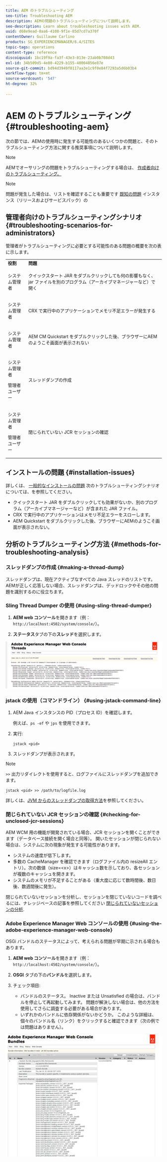 ```yaml
---
title: AEM のトラブルシューティング
seo-title: Troubleshooting AEM
description: AEMの問題のトラブルシューティングについて説明します。
seo-description: Learn about troubleshooting issues with AEM.
uuid: d68e9ead-8aa6-4108-9f1e-85d7cd7a370f
contentOwner: Guillaume Carlino
products: SG_EXPERIENCEMANAGER/6.4/SITES
topic-tags: operations
content-type: reference
discoiquuid: 1bc19f9a-fa3f-43e3-813e-23ab0b708d43
exl-id: 34b509d5-4e80-4229-b155-40004856e87e
source-git-commit: bd94d3949f0117aa3e1c9f0e84f7293a5d6b03b4
workflow-type: tm+mt
source-wordcount: '547'
ht-degree: 32%

---
```


# AEM のトラブルシューティング{#troubleshooting-aem}

次の節では、AEMの使用時に発生する可能性のあるいくつかの問題と、そのトラブルシューティング方法に関する推奨事項について説明します。

>[!NOTE]
>
>AEMでオーサリングの問題をトラブルシューティングする場合は、 [作成者向けのトラブルシューティング。](/help/sites-authoring/troubleshooting.md)

>[!NOTE]
>
>問題が発生した場合は、リストを確認することも重要です [既知の問題](/help/release-notes/known-issues.md) インスタンス（リリースおよびサービスパック）の

## 管理者向けのトラブルシューティングシナリオ {#troubleshooting-scenarios-for-administrators}

管理者がトラブルシューティングに必要とする可能性のある問題の概要を次の表に示します。

<table> 
 <tbody> 
  <tr> 
   <td><strong>役割</strong></td> 
   <td><strong>問題 </strong></td> 
  </tr> 
  <tr> 
   <td>システム管理者</td> 
   <td><p>クイックスタート JAR をダブルクリックしても何の影響もなく、jar ファイルを別のプログラム（アーカイブマネージャーなど）で開く</p> </td> 
  </tr> 
  <tr> 
   <td><p>システム管理者</p> </td> 
   <td><p>CRX で実行中のアプリケーションでメモリ不足エラーが発生する</p> </td> 
  </tr> 
  <tr> 
   <td><p>システム管理者</p> </td> 
   <td><p>AEM CM Quickstart をダブルクリックした後、ブラウザーにAEMのようこそ画面が表示されない</p> </td> 
  </tr> 
  <tr> 
   <td><p>システム管理者</p> <p>管理者ユーザー</p> </td> 
   <td><p>スレッドダンプの作成</p> </td> 
  </tr> 
  <tr> 
   <td><p>システム管理者</p> <p>管理者ユーザー</p> </td> 
   <td><p>閉じられていない JCR セッションの確認</p> </td> 
  </tr> 
 </tbody> 
</table>

## インストールの問題 {#installation-issues}

詳しくは、 [一般的なインストールの問題](/help/sites-deploying/troubleshooting.md#common-installation-issues) 次のトラブルシューティングシナリオについては、を参照してください。

* クイックスタート JAR をダブルクリックしても効果がないか、別のプログラム（アーカイブマネージャーなど）が含まれた JAR ファイル。
* CRX で実行中のアプリケーションはメモリ不足エラーをスローします。
* AEM Quickstart をダブルクリックした後、ブラウザーにAEMのようこそ画面が表示されない。

## 分析のトラブルシューティング方法 {#methods-for-troubleshooting-analysis}

### スレッドダンプの作成 {#making-a-thread-dump}

スレッドダンプは、現在アクティブなすべての Java スレッドのリストです。 AEMが正しく応答しない場合、スレッドダンプは、デッドロックやその他の問題を識別するのに役立ちます。

### Sling Thread Dumper の使用 {#using-sling-thread-dumper}

1. **AEM web コンソール**&#x200B;を開きます（例：`http://localhost:4502/system/console/`）。

1. **ステータス**&#x200B;タブの下の&#x200B;**スレッド**&#x200B;を選択します。

![screen_shot_2012-02-13at43925pm](assets/screen_shot_2012-02-13at43925pm.png)

### jstack の使用（コマンドライン） {#using-jstack-command-line}

1. AEM Java インスタンスの PID（プロセス ID）を確認します。

   例えば、`ps -ef` や `jps` を使用できます。

1. 実行:

   `jstack <pid>`

1. スレッドダンプが表示されます。

>[!NOTE]
>
>`>>` 出力リダイレクトを使用すると、ログファイルにスレッドダンプを追加できます。
>
>`jstack <pid> >> /path/to/logfile.log`

詳しくは、[JVM からのスレッドダンプの取得方法](https://helpx.adobe.com/cq/kb/TakeThreadDump.html)を参照してください。

### 閉じられていない JCR セッションの確認 {#checking-for-unclosed-jcr-sessions}

AEM WCM 用の機能が開発されている場合、JCR セッションを開くことができます（データベース接続を開く場合と同等）。 開いたセッションが閉じられない場合は、システムに次の現象が発生する可能性があります。

* システムの速度が低下します。
* 多数の CacheManager を確認できます（ログファイル内の resizeAll エントリ）。次の数値（size=&lt;x>）はキャッシュ数を示しており、各セッションが複数のキャッシュを開きます。
* システムのメモリが不足することがある（重大度に応じて数時間後、数日後、数週間後に発生）。

閉じられていないセッションを分析し、セッションを閉じていないコードを調べるには、ナレッジベースの記事を参照してください [閉じられていないセッションの分析](https://helpx.adobe.com/jp/crx/kb/AnalyzeUnclosedSessions.html).

### Adobe Experience Manager Web コンソールの使用 {#using-the-adobe-experience-manager-web-console}

OSGi バンドルのステータスによって、考えられる問題が早期に示される場合もあります。

1. **AEM web コンソール**&#x200B;を開きます（例：`http://localhost:4502/system/console/`）。

1. **OSGI** タブの下の&#x200B;**バンドル**&#x200B;を選択します。

1. チェック項目:

   * バンドルのステータス。 Inactive または Unsatisfied の場合は、バンドルを停止して再起動してみます。 問題が解決しない場合は、他の方法を使用してさらに調査する必要がある場合があります。
   * いずれかのバンドルに依存関係がないかどうか。 このような詳細は、個々のバンドル名（リンク）をクリックすると確認できます（次の例では問題はありません）。

![screen_shot_2012-02-13at44706pm](assets/screen_shot_2012-02-13at44706pm.png)

